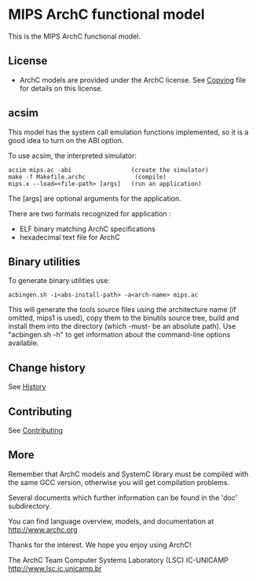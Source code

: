 MIPS ArchC functional model
=====

This is the MIPS ArchC functional model.

License
-------
 - ArchC models are provided under the ArchC license.
   See [Copying](COPYING) file for details on this license.

acsim
-----
This model has the system call emulation functions implemented,
so it is a good idea to turn on the ABI option.

To use acsim, the interpreted simulator:

    acsim mips.ac -abi                 (create the simulator)
    make -f Makefile.archc              (compile)
    mips.x --load=<file-path> [args]   (run an application)

The [args] are optional arguments for the application.

There are two formats recognized for application <file-path>:
- ELF binary matching ArchC specifications
- hexadecimal text file for ArchC



Binary utilities
----------------
To generate binary utilities use:

    acbingen.sh -i<abs-install-path> -a<arch-name> mips.ac

This will generate the tools source files using the architecture
name <arch-name> (if omitted, mips1 is used), copy them to the
binutils source tree, build and install them into the directory
<abs-install-path> (which -must- be an absolute path).
Use "acbingen.sh -h" to get information about the command-line
options available.


Change history
------------

See [History](HISTORY.md)


Contributing
------------

See [Contributing](CONTRIBUTING.md)


More
----

Remember that ArchC models and SystemC library must be compiled with
the same GCC version, otherwise you will get compilation problems.

Several documents which further information can be found in the 'doc'
subdirectory.

You can find language overview, models, and documentation at
http://www.archc.org



Thanks for the interest. We hope you enjoy using ArchC!

The ArchC Team
Computer Systems Laboratory (LSC)
IC-UNICAMP
http://www.lsc.ic.unicamp.br
